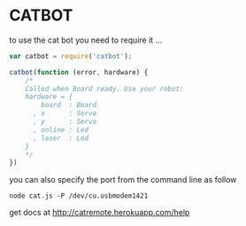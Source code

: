 # CATBOT

to use the cat bot you need to require it ... 

``` javascript
var catbot = require('catbot');

catbot(function (error, hardware) {
	/*
	Called when Board ready. Use your robot:
	hardware = {
	    board  : Board
	  , x      : Servo
	  , y      : Servo
	  , online : Led
	  , laser  : Led
	}
	*/
})
```


you can also specify the port from the command line as follow

```node cat.js -P /dev/cu.usbmodem1421```


get docs at http://catremote.herokuapp.com/help
